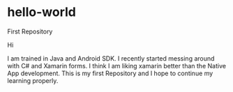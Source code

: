 # hello-world
First Repository

Hi

I am trained in Java and Android SDK.
I recently started messing around with C# and Xamarin forms. I think I am liking xamarin better than the Native App development.
This is my first Repository and I hope to continue my learning properly.

